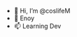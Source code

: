 - 👋 Hi, I’m @coslifeM
- 💞️ Enoy
- 📫 Learning Dev
<!---
coslifeM/Kasi is a ✨ special ✨ repository because its `README.md` (this file) appears on your GitHub profile.
You can click the Preview link to take a look at your changes.
--->
